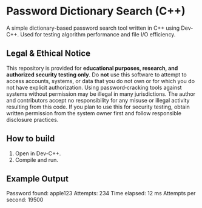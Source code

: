 # Password Dictionary Search (C++)

A simple dictionary-based password search tool written in C++ using Dev-C++.
Used for testing algorithm performance and file I/O efficiency.

## Legal & Ethical Notice

This repository is provided for **educational purposes, research, and authorized security testing only**. Do **not** use this software to attempt to access accounts, systems, or data that you do not own or for which you do not have explicit authorization. Using password‑cracking tools against systems without permission may be illegal in many jurisdictions. The author and contributors accept no responsibility for any misuse or illegal activity resulting from this code. If you plan to use this for security testing, obtain written permission from the system owner first and follow responsible disclosure practices.

## How to build
1. Open in Dev-C++.
2. Compile and run.

## Example Output
Password found: apple123
Attempts: 234
Time elapsed: 12 ms
Attempts per second: 19500
